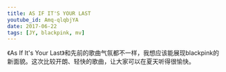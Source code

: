```yaml
---
title: AS IF IT'S YOUR LAST
youtube_id: Amq-qlqbjYA
date: 2017-06-22
tags: [JY, blackpink, mv]
---
```

《As If It's Your Last》和先前的歌曲气氛都不一样，我想应该能展现blackpink的新面貌。这次比较开朗、轻快的歌曲，让大家可以在夏天听得很愉快。
